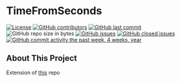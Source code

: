 # TimeFromSeconds
[![License](https://img.shields.io/github/license/chrisjudk/TimeFromSeconds.svg)](/LICENSE)
[![GitHub contributors](https://img.shields.io/github/contributors/chrisjudk/TimeFromSeconds.svg)](/../../graphs/contributors)
[![GitHub last commit](https://img.shields.io/github/last-commit/chrisjudk/TimeFromSeconds.svg)](/../../commits/master)
![GitHub repo size in bytes](https://img.shields.io/github/repo-size/chrisjudk/TimeFromSeconds.svg)
[![GitHub issues](https://img.shields.io/github/issues/chrisjudk/TimeFromSeconds.svg)](/../../issues)
[![GitHub closed issues](https://img.shields.io/github/issues-closed/chrisjudk/TimeFromSeconds.svg?colorB=red)](/../../issues?q=is%3Aissue+is%3Aclosed)
[![GitHub commit activity the past week, 4 weeks, year](https://img.shields.io/github/commit-activity/y/chrisjudk/TimeFromSeconds.svg)](/../../graphs/commit-activity)

## About This Project
Extension of [this](https://github.com/chrisjudk/TimeFromSeconds-CLI) repo
